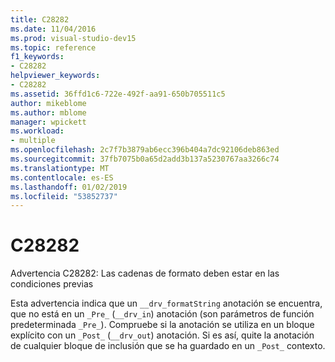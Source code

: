 ```yaml
---
title: C28282
ms.date: 11/04/2016
ms.prod: visual-studio-dev15
ms.topic: reference
f1_keywords:
- C28282
helpviewer_keywords:
- C28282
ms.assetid: 36ffd1c6-722e-492f-aa91-650b705511c5
author: mikeblome
ms.author: mblome
manager: wpickett
ms.workload:
- multiple
ms.openlocfilehash: 2c7f7b3879ab6ecc396b404a7dc92106deb863ed
ms.sourcegitcommit: 37fb7075b0a65d2add3b137a5230767aa3266c74
ms.translationtype: MT
ms.contentlocale: es-ES
ms.lasthandoff: 01/02/2019
ms.locfileid: "53852737"
---
```

# <a name="c28282"></a>C28282
Advertencia C28282: Las cadenas de formato deben estar en las condiciones previas

 Esta advertencia indica que un `__drv_formatString` anotación se encuentra, que no está en un `_Pre_` (`__drv_in`) anotación (son parámetros de función predeterminada `_Pre_`). Compruebe si la anotación se utiliza en un bloque explícito con un `_Post_` (`__drv_out`) anotación. Si es así, quite la anotación de cualquier bloque de inclusión que se ha guardado en un `_Post_` contexto.